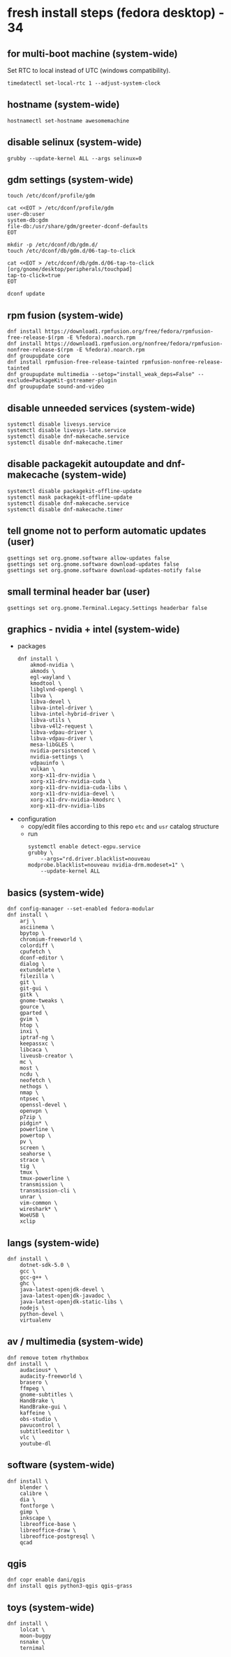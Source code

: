 # fresh install steps (fedora desktop) - 34

## for multi-boot machine (system-wide)
Set RTC to local instead of UTC (windows compatibility).
```
timedatectl set-local-rtc 1 --adjust-system-clock
```

## hostname (system-wide)
```
hostnamectl set-hostname awesomemachine
```

## disable selinux (system-wide)
```
grubby --update-kernel ALL --args selinux=0
```

## gdm settings (system-wide)
```
touch /etc/dconf/profile/gdm

cat <<EOT > /etc/dconf/profile/gdm
user-db:user
system-db:gdm
file-db:/usr/share/gdm/greeter-dconf-defaults
EOT

mkdir -p /etc/dconf/db/gdm.d/
touch /etc/dconf/db/gdm.d/06-tap-to-click

cat <<EOT > /etc/dconf/db/gdm.d/06-tap-to-click
[org/gnome/desktop/peripherals/touchpad]
tap-to-click=true
EOT

dconf update
```

## rpm fusion (system-wide)
```
dnf install https://download1.rpmfusion.org/free/fedora/rpmfusion-free-release-$(rpm -E %fedora).noarch.rpm
dnf install https://download1.rpmfusion.org/nonfree/fedora/rpmfusion-nonfree-release-$(rpm -E %fedora).noarch.rpm
dnf groupupdate core
dnf install rpmfusion-free-release-tainted rpmfusion-nonfree-release-tainted
dnf groupupdate multimedia --setop="install_weak_deps=False" --exclude=PackageKit-gstreamer-plugin
dnf groupupdate sound-and-video
```

## disable unneeded services (system-wide)
```
systemctl disable livesys.service
systemctl disable livesys-late.service
systemctl disable dnf-makecache.service
systemctl disable dnf-makecache.timer
```

## disable packagekit autoupdate and dnf-makecache (system-wide)
```
systemctl disable packagekit-offline-update
systemctl mask packagekit-offline-update
systemctl disable dnf-makecache.service
systemctl disable dnf-makecache.timer
```

## tell gnome not to perform automatic updates (user)
```
gsettings set org.gnome.software allow-updates false
gsettings set org.gnome.software download-updates false
gsettings set org.gnome.software download-updates-notify false
```

## small terminal header bar (user)
```
gsettings set org.gnome.Terminal.Legacy.Settings headerbar false
```

## graphics - nvidia + intel (system-wide)
* packages
    ```
    dnf install \
        akmod-nvidia \
        akmods \
        egl-wayland \
        kmodtool \
        libglvnd-opengl \
        libva \
        libva-devel \
        libva-intel-driver \
        libva-intel-hybrid-driver \
        libva-utils \
        libva-v4l2-request \
        libva-vdpau-driver \
        libva-vdpau-driver \
        mesa-libGLES \
        nvidia-persistenced \
        nvidia-settings \
        vdpauinfo \
        vulkan \
        xorg-x11-drv-nvidia \
        xorg-x11-drv-nvidia-cuda \
        xorg-x11-drv-nvidia-cuda-libs \
        xorg-x11-drv-nvidia-devel \
        xorg-x11-drv-nvidia-kmodsrc \
        xorg-x11-drv-nvidia-libs
    ```
* configuration
    - copy/edit files according to this repo `etc` and `usr` catalog structure
    - run
        ```
        systemctl enable detect-egpu.service
        grubby \
            --args="rd.driver.blacklist=nouveau modprobe.blacklist=nouveau nvidia-drm.modeset=1" \
            --update-kernel ALL
        ```

## basics (system-wide)
```
dnf config-manager --set-enabled fedora-modular
dnf install \
    arj \
    asciinema \
    bpytop \
    chromium-freeworld \
    colordiff \
    cpufetch \
    dconf-editor \
    dialog \
    extundelete \
    filezilla \
    git \
    git-gui \
    gitk \
    gnome-tweaks \
    gource \
    gparted \
    gvim \
    htop \
    inxi \
    iptraf-ng \
    keepassxc \
    libcaca \
    liveusb-creator \
    mc \
    most \
    ncdu \
    neofetch \
    nethogs \
    nmap \
    ntpsec \
    openssl-devel \
    openvpn \
    p7zip \
    pidgin* \
    powerline \
    powertop \
    pv \
    screen \
    seahorse \
    strace \
    tig \
    tmux \
    tmux-powerline \
    transmission \
    transmission-cli \
    unrar \
    vim-common \
    wireshark* \
    WoeUSB \
    xclip
```

## langs (system-wide)
```
dnf install \
    dotnet-sdk-5.0 \
    gcc \
    gcc-g++ \
    ghc \
    java-latest-openjdk-devel \
    java-latest-openjdk-javadoc \
    java-latest-openjdk-static-libs \
    nodejs \
    python-devel \
    virtualenv
```

## av / multimedia (system-wide)
```
dnf remove totem rhythmbox
dnf install \
    audacious* \
    audacity-freeworld \
    brasero \
    ffmpeg \
    gnome-subtitles \
    HandBrake \
    HandBrake-gui \
    kaffeine \
    obs-studio \
    pavucontrol \
    subtitleeditor \
    vlc \
    youtube-dl
```

## software (system-wide)
```
dnf install \
    blender \
    calibre \
    dia \
    fontforge \
    gimp \
    inkscape \
    libreoffice-base \
    libreoffice-draw \
    libreoffice-postgresql \
    qcad
```

## qgis
```
dnf copr enable dani/qgis
dnf install qgis python3-qgis qgis-grass
```

## toys (system-wide)
```
dnf install \
    lolcat \
    moon-buggy
    nsnake \
    ternimal
```
